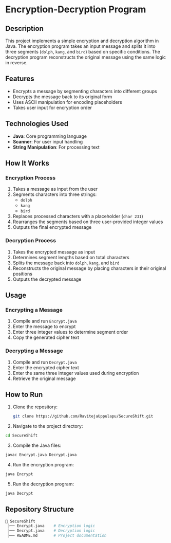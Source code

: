# Encryption-Decryption Program

## Description

This project implements a simple encryption and decryption algorithm in Java. The encryption program takes an input message and splits it into three segments (`dolph`, `kang`, and `bird`) based on specific conditions. The decryption program reconstructs the original message using the same logic in reverse.

## Features

- Encrypts a message by segmenting characters into different groups
- Decrypts the message back to its original form
- Uses ASCII manipulation for encoding placeholders
- Takes user input for encryption order

## Technologies Used

- **Java**: Core programming language
- **Scanner**: For user input handling
- **String Manipulation**: For processing text

## How It Works

### Encryption Process

1. Takes a message as input from the user
2. Segments characters into three strings:
   - `dolph`
   - `kang`
   - `bird`
3. Replaces processed characters with a placeholder (`char 231`)
4. Rearranges the segments based on three user-provided integer values
5. Outputs the final encrypted message

### Decryption Process

1. Takes the encrypted message as input
2. Determines segment lengths based on total characters
3. Splits the message back into `dolph`, `kang`, and `bird`
4. Reconstructs the original message by placing characters in their original positions
5. Outputs the decrypted message

## Usage

### Encrypting a Message

1. Compile and run `Encrypt.java`
2. Enter the message to encrypt
3. Enter three integer values to determine segment order
4. Copy the generated cipher text

### Decrypting a Message

1. Compile and run `Decrypt.java`
2. Enter the encrypted cipher text
3. Enter the same three integer values used during encryption
4. Retrieve the original message

## How to Run

1. Clone the repository:

   ```bash
   git clone https://github.com/RavitejaUppulapu/SecureShift.git

   ```

2. Navigate to the project directory:

```bash
cd SecureShift
```

3. Compile the Java files:

```bash
javac Encrypt.java Decrypt.java
```

4. Run the encryption program:

```bash
java Encrypt
```

5. Run the decryption program:

```bash
java Decrypt
```

## Repository Structure

```bash
📂 SecureShift
 ├── Encrypt.java    # Encryption logic
 ├── Decrypt.java    # Decryption logic
 ├── README.md       # Project documentation
```

